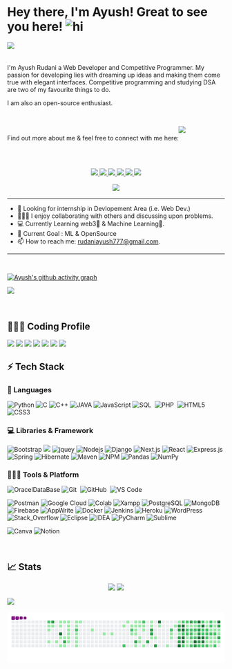 # Hey there, I'm Ayush! Great to see you here!  <img width="40" height="40" src="https://user-images.githubusercontent.com/1303154/88677602-1635ba80-d120-11ea-84d8-d263ba5fc3c0.gif" width="28px" alt="hi">

<img src="https://user-images.githubusercontent.com/78534043/230702315-61c57f39-ef9b-4e8b-b1ff-d6cbbb64c808.png">
<br><br>

I'm Ayush Rudani a Web Developer and Competitive Programmer. My passion for developing lies with dreaming up ideas and making them come true with elegant interfaces. Competitive programming and studying DSA are two of my favourite things to do.

I am also an open-source enthusiast.

<br>
<!-- :mailbox : Reach me out! -->
<p>Find out more about me & feel free to connect with me here:<img style="display: inline-block" src="https://github.com/rajput2107/rajput2107/blob/master/Assets/Handshake.gif" height="33px" /></p>
<br><br>


<p align="center">
	<a href="https://www.linkedin.com/in/ayushcrudani/">
		<img src="https://img.shields.io/badge/LinkedIn-0077B5?style=for-the-badge&logo=linkedin&logoColor=white" />
	</a>
	<a href="https://twitter.com/R_Ayush777">
		<img src="https://img.shields.io/badge/Twitter-1DA1F2?style=for-the-badge&logo=twitter&logoColor=white" />
	</a>
	<a href="https://dev.to/r_ayush777">
		<img src="https://img.shields.io/badge/dev.to-0A0A0A?style=for-the-badge&logo=devdotto&logoColor=white" />
	</a>
  <a href="https://ayush7.me">
		<img src="https://img.shields.io/badge/portfolio-1AA260?style=for-the-badge&logo=About.me&logoColor=white" />
	</a>
  <a href="mailto:rudaniayush777@gmail.com">
		<img src="https://img.shields.io/badge/Gmail-D14836?style=for-the-badge&logo=gmail&logoColor=white" />
	</a>
	<a href="https://stackoverflow.com/users/15392348/ayush-rudani"><img src="https://img.shields.io/badge/Stack_Overflow-FE7A16?style=for-the-badge&logo=stack-overflow&logoColor=white"/></a>
<br><br>
<a href="https://github.com/Meghna-DAS/github-profile-views-counter">
    <img src="https://komarev.com/ghpvc/?username=ayush-rudani&style=flat-square">
</a>
</p>

<hr>

- 🔎 Looking for internship in Devlopement Area (i.e. Web Dev.)
- 👨‍👦‍👦 I enjoy collaborating with others and discussing upon problems.
- 💻 Currently Learning web3🔗 & Machine Learning🤖. 
- 🥅 Current Goal : ML & OpenSource
- 📫 How to reach me: rudaniayush777@gmail.com.

---
<br>

<!-- ![Ayush's GitHub activity graph](https://github-readme-graph.herokuapp.com/graph?username=ayush-rudani&hide_border=true&theme=redical)
 -->
<!--  <a href="https://github.com/ayush-rudani"><img alt="Candida's Activity Graph" src="https://activity-graph.herokuapp.com/graph?username=ayush-rudani&custom_title=Ayush's%20Contribution%20Graph&theme=react-dark" /></a> -->

<!-- Activity Graph -->
<!-- <img src="https://activity-graph.herokuapp.com/graph?username=ayush-rudani&theme=react-dark"> -->
<!-- ![Ayush's github activity graph](https://activity-graph.herokuapp.com/graph?username=ayush-rudani&area=true&hide_border=true&theme=github&bg_color=22272E) -->
<!-- ![Ayush's github activity graph](https://activity-graph.herokuapp.com/graph?username=ayush-rudani&theme=react-dark) -->

<!-- [![Ayush's github activity graph](https://github-readme-activity-graph.cyclic.app/graph?username=ayush-rudani&theme=xcode)](https://github.com/ayush-rudani) -->
[![Ayush's github activity graph](https://github-readme-activity-graph.vercel.app/graph?username=ayush-rudani&bg_color=000000&color=d1f6ff&line=39a9fe&point=ffffff&area=true&hide_border=true)](https://github.com/ashutosh00710/github-readme-activity-graph)


<!-- --- -->
![](https://user-images.githubusercontent.com/73097560/115834477-dbab4500-a447-11eb-908a-139a6edaec5c.gif)

<br>

## 👨🏻‍💻 Coding Profile


[![](https://img.shields.io/badge/Codeforces-445f9d?style=for-the-badge&logo=Codeforces&logoColor=white)](https://codeforces.com/profile/R.Ayush777)
[![](https://img.shields.io/badge/Codechef-%23B92B27.svg?&style=for-the-badge&logo=Codechef&logoColor=white)](https://www.codechef.com/users/r_ayush777)
[![](https://img.shields.io/badge/-LeetCode-FFA116?style=for-the-badge&logo=LeetCode&logoColor=black)](https://leetcode.com/ayushcrudani/)
[![](https://img.shields.io/badge/GeeksforGeeks-298D46?style=for-the-badge&logo=geeksforgeeks&logoColor=white)](https://auth.geeksforgeeks.org/user/rudaniayush777/practice/)
[![](https://img.shields.io/badge/-Hackerrank-2EC866?style=for-the-badge&logo=HackerRank&logoColor=white)](https://www.hackerrank.com/rudaniayush777?hr_r=1)
[![](https://img.shields.io/badge/HackerEarth-%232C3454.svg?&style=for-the-badge&logo=HackerEarth&logoColor=Blue)](https://www.hackerearth.com/@ayushcrudani)
[![](https://img.shields.io/badge/Kaggle-20BEFF?style=for-the-badge&logo=Kaggle&logoColor=white)](https://www.kaggle.com/ayushrudani)

<!-- --- -->


## ⚡ Tech Stack 

### 🚀 Languages

![Python](https://img.shields.io/badge/Python-FFD43B?style=for-the-badge&logo=python&logoColor=306998)
![C](https://img.shields.io/badge/C-00599C?style=for-the-badge&logo=c&logoColor=white)
![C++](https://img.shields.io/badge/C%2B%2B-00599C?style=for-the-badge&logo=c%2B%2B&logoColor=white)
![JAVA](https://img.shields.io/badge/Java-ED8B00?style=for-the-badge&logo=java&logoColor=white)
![JavaScript](https://img.shields.io/badge/JavaScript-323330?style=for-the-badge&logo=javascript&logoColor=F7DF1E)
![SQL](https://img.shields.io/badge/MySQL-00000F?style=for-the-badge&logo=mysql&logoColor=white)&nbsp;
![PHP](https://img.shields.io/badge/PHP-777BB4?style=for-the-badge&logo=php&logoColor=white)&nbsp;
![HTML5](https://img.shields.io/badge/HTML5-E34F26?style=for-the-badge&logo=html5&logoColor=white)
![CSS3](https://img.shields.io/badge/CSS3-1572B6?style=for-the-badge&logo=css3&logoColor=white)
<!-- ![Java](https://img.shields.io/badge/Java-ED8B00?style=for-the-badge&logo=java&logoColor=white) -->

### 💻 Libraries & Framework

<!-- ![React](https://img.shields.io/badge/React-20232A?style=for-the-badge&logo=react&logoColor=61DAFB) -->
![Bootstrap](https://img.shields.io/badge/Bootstrap-563D7C?style=for-the-badge&logo=bootstrap&logoColor=white)
![](https://img.shields.io/badge/Tailwind_CSS-38B2AC?style=for-the-badge&logo=tailwind-css&logoColor=white)
![jquey](https://img.shields.io/badge/jQuery-0769AD?style=for-the-badge&logo=jquery&logoColor=white)
![Nodejs](https://img.shields.io/badge/Node.js-339933?style=for-the-badge&logo=nodedotjs&logoColor=white)
![Django](https://img.shields.io/badge/Django-092E20?style=for-the-badge&logo=django&logoColor=green)
![Next.js](https://img.shields.io/badge/next.js-000000?style=for-the-badge&logo=nextdotjs&logoColor=white)
![React](https://img.shields.io/badge/React-20232A?style=for-the-badge&logo=react&logoColor=61DAFB)
![Express.js](https://img.shields.io/badge/Express.js-000000?style=for-the-badge&logo=express&logoColor=white)
![Spring](https://img.shields.io/badge/Spring-6DB33F?style=for-the-badge&logo=spring&logoColor=white)
![Hibernate](https://img.shields.io/badge/Hibernate-59666C?style=for-the-badge&logo=Hibernate&logoColor=white)
![Maven](https://img.shields.io/badge/apache_maven-C71A36?style=for-the-badge&logo=apachemaven&logoColor=white)
![NPM](https://img.shields.io/badge/npm-CB3837?style=for-the-badge&logo=npm&logoColor=white)
![Pandas](https://img.shields.io/badge/Pandas-2C2D72?style=for-the-badge&logo=pandas&logoColor=white)
![NumPy](https://img.shields.io/badge/Numpy-777BB4?style=for-the-badge&logo=numpy&logoColor=white)

### 🧑🏻‍💻 Tools & Platform

<!-- ![Google Cloud](https://img.shields.io/badge/Google_Cloud-4285F4?style=for-the-badge&logo=google-cloud&logoColor=white) -->
![OracelDataBase](https://img.shields.io/badge/Oracle-F80000?style=for-the-badge&logo=oracle&logoColor=black)
![Git](https://img.shields.io/badge/Git-F05032?style=for-the-badge&logo=git&logoColor=white)&nbsp;
![GitHub](https://img.shields.io/badge/GitHub-100000?style=for-the-badge&logo=github&logoColor=white)&nbsp;
![VS Code](https://img.shields.io/badge/Visual_Studio_Code-0078D4?style=for-the-badge&logo=visual%20studio%20code&logoColor=white)

![Postman](https://img.shields.io/badge/Postman-FF6C37?style=for-the-badge&logo=Postman&logoColor=white)
![Google Cloud](https://img.shields.io/badge/GoogleCloud-%234285F4.svg?style=for-the-badge&logo=google-cloud&logoColor=white)
![Colab](https://img.shields.io/badge/Colab-F9AB00?style=for-the-badge&logo=googlecolab&color=525252)
![Xampp](https://img.shields.io/badge/Xampp-F37623?style=for-the-badge&logo=xampp&logoColor=white)
![PostgreSQL](https://img.shields.io/badge/PostgreSQL-316192?style=for-the-badge&logo=postgresql&logoColor=white)
![MongoDB](https://img.shields.io/badge/MongoDB-4EA94B?style=for-the-badge&logo=mongodb&logoColor=white)
![Firebase](https://img.shields.io/badge/firebase-ffca28?style=for-the-badge&logo=firebase&logoColor=black)
![AppWrite](https://img.shields.io/badge/Appwrite-F02E65?style=for-the-badge&logo=Appwrite&logoColor=black)
![Docker](https://img.shields.io/badge/Docker-2CA5E0?style=for-the-badge&logo=docker&logoColor=white)
![Jenkins](https://img.shields.io/badge/jenkins-%232C5263.svg?style=for-the-badge&logo=jenkins&logoColor=white)
![Heroku](https://img.shields.io/badge/heroku-%23430098.svg?style=for-the-badge&logo=heroku&logoColor=white)
![WordPress](https://img.shields.io/badge/Wordpress-21759B?style=for-the-badge&logo=wordpress&logoColor=white)
![Stack_Overflow](https://img.shields.io/badge/Stack_Overflow-FE7A16?style=for-the-badge&logo=stack-overflow&logoColor=white)
![Eclipse](https://img.shields.io/badge/Eclipse-2C2255?style=for-the-badge&logo=eclipse&logoColor=white)
![IDEA](https://img.shields.io/badge/IntelliJIDEA-000000.svg?style=for-the-badge&logo=intellij-idea&logoColor=white)
![PyCharm](https://img.shields.io/badge/PyCharm-000000.svg?&style=for-the-badge&logo=PyCharm&logoColor=white)
![Sublime](https://img.shields.io/badge/sublime_text-%23575757.svg?&style=for-the-badge&logo=sublime-text&logoColor=important)
<!-- ![VS](https://img.shields.io/badge/Visual_Studio-5C2D91?style=for-the-badge&logo=visual%20studio&logoColor=white) -->
![Canva](https://img.shields.io/badge/Canva-%2300C4CC.svg?&style=for-the-badge&logo=Canva&logoColor=white)
![Notion](https://img.shields.io/badge/Notion-%23000000.svg?style=for-the-badge&logo=notion&logoColor=white) 

<br>

## 📈 Stats

<p align="center">
  <img width="48%" src="https://github-readme-stats.vercel.app/api?username=ayush-rudani&show_icons=true&hide_border=true&theme=radical" />
  <img width="48%" src="https://github-readme-streak-stats.herokuapp.com/?user=ayush-rudani&hide_border=true&theme=radical" />	
<!--   <img width="48%" src="https://github-readme-streak-stats.herokuapp.com/?user=R-Ayush777" /> -->
</p>

<!-- --- -->
![](https://user-images.githubusercontent.com/73097560/115834477-dbab4500-a447-11eb-908a-139a6edaec5c.gif)


<p align="center">

   ![snake gif](https://github.com/R-Ayush777/R-Ayush777/blob/output/github-contribution-grid-snake.gif)

</p>
